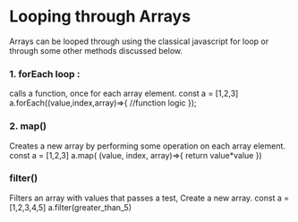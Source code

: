 # Looping through Arrays 
Arrays can be looped through using the classical javascript for loop or through some other methods discussed below.

### 1. forEach loop :
calls a function, once for each array element.
  const a = [1,2,3]
  a.forEach((value,index,array)=>{
    //function logic
  });

### 2. map()  
Creates a new array by performing some operation on each array element.
  const a = [1,2,3]
  a.map( (value, index, array)=>{
    return value*value
  })

### filter() 
Filters an array with values that passes a test, Create a new array.
  const a = [1,2,3,4,5]
        a.filter(greater_than_5)